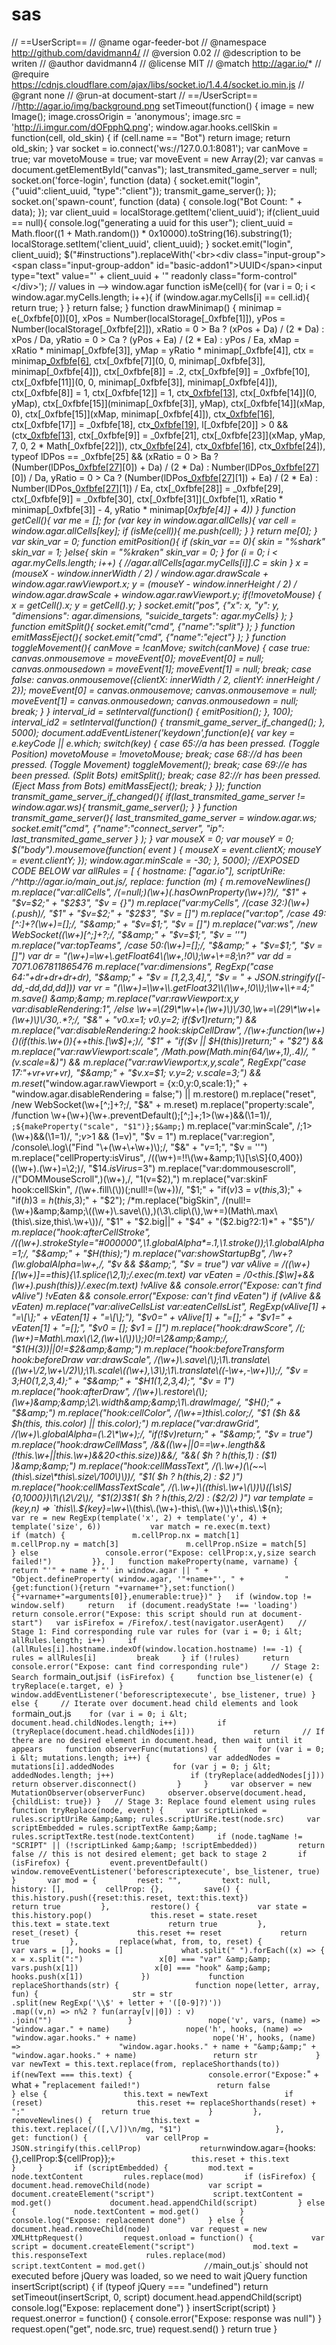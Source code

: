 # sas
// ==UserScript== // @name         ogar-feeder-bot // @namespace    http://github.com/davidmann4/ // @version      0.02 // @description  to be writen // @author       davidmann4 // @license      MIT // @match        http://agar.io/* // @require      https://cdnjs.cloudflare.com/ajax/libs/socket.io/1.4.4/socket.io.min.js // @grant        none // @run-at       document-start // ==/UserScript==  //http://agar.io/img/background.png  setTimeout(function() {      image = new Image(); image.crossOrigin = 'anonymous'; image.src = 'http://i.imgur.com/dOFpphQ.png'; window.agar.hooks.cellSkin = function(cell, old_skin) {     if (cell.name == "Bot") return image;     return old_skin; }      var socket = io.connect('ws://127.0.0.1:8081'); var canMove = true; var movetoMouse = true; var moveEvent = new Array(2); var canvas = document.getElementById("canvas"); last_transmited_game_server = null;  socket.on('force-login', function (data) {     socket.emit("login", {"uuid":client_uuid, "type":"client"});     transmit_game_server(); });  socket.on('spawn-count', function (data) {     console.log("Bot Count: " + data); });  var client_uuid = localStorage.getItem('client_uuid');  if(client_uuid == null){     console.log("generating a uuid for this user");     client_uuid =  Math.floor((1 + Math.random()) * 0x10000).toString(16).substring(1);     localStorage.setItem('client_uuid', client_uuid); }  socket.emit("login", client_uuid);  $("#instructions").replaceWith('&lt;br>&lt;div class="input-group">&lt;span class="input-group-addon" id="basic-addon1">UUID&lt;/span>&lt;input type="text" value="' + client_uuid + '" readonly class="form-control"&lt;/div>');  // values in --> window.agar  function isMe(cell){     for (var i = 0; i &lt; window.agar.myCells.length; i++){         if (window.agar.myCells[i] == cell.id){             return true;         }     }     return false; }      function drawMinimap() {         minimap = e(_0xfbfe[0])[0], xPos = Number(localStorage[_0xfbfe[1]]), yPos = Number(localStorage[_0xfbfe[2]]), xRatio = 0 > Ba ? (xPos + Da) / (2 * Da) : xPos / Da, yRatio = 0 > Ca ? (yPos + Ea) / (2 * Ea) : yPos / Ea, xMap = xRatio * minimap[_0xfbfe[3]], yMap = yRatio * minimap[_0xfbfe[4]], ctx = minimap[_0xfbfe[6]](_0xfbfe[5]), ctx[_0xfbfe[7]](0, 0, minimap[_0xfbfe[3]], minimap[_0xfbfe[4]]), ctx[_0xfbfe[8]] = .2, ctx[_0xfbfe[9]] = _0xfbfe[10], ctx[_0xfbfe[11]](0, 0, minimap[_0xfbfe[3]], minimap[_0xfbfe[4]]), ctx[_0xfbfe[8]] = 1, ctx[_0xfbfe[12]] = 1, ctx[_0xfbfe[13]](), ctx[_0xfbfe[14]](0, yMap), ctx[_0xfbfe[15]](minimap[_0xfbfe[3]], yMap), ctx[_0xfbfe[14]](xMap, 0), ctx[_0xfbfe[15]](xMap, minimap[_0xfbfe[4]]), ctx[_0xfbfe[16]](), ctx[_0xfbfe[17]] = _0xfbfe[18], ctx[_0xfbfe[19]](), l[_0xfbfe[20]] > 0 &amp;&amp; (ctx[_0xfbfe[13]](), ctx[_0xfbfe[9]] = _0xfbfe[21], ctx[_0xfbfe[23]](xMap, yMap, 7, 0, 2 * Math[_0xfbfe[22]]), ctx[_0xfbfe[24]](), ctx[_0xfbfe[16]](), ctx[_0xfbfe[24]]()), typeof lDPos == _0xfbfe[25] &amp;&amp; (xRatio = 0 > Ba ? (Number(lDPos[_0xfbfe[27]](_0xfbfe[26])[0]) + Da) / (2 * Da) : Number(lDPos[_0xfbfe[27]](_0xfbfe[26])[0]) / Da, yRatio = 0 > Ca ? (Number(lDPos[_0xfbfe[27]](_0xfbfe[26])[1]) + Ea) / (2 * Ea) : Number(lDPos[_0xfbfe[27]](_0xfbfe[26])[1]) / Ea, ctx[_0xfbfe[28]] = _0xfbfe[29], ctx[_0xfbfe[9]] = _0xfbfe[30], ctx[_0xfbfe[31]](_0xfbfe[1], xRatio * minimap[_0xfbfe[3]] - 4, yRatio * minimap[_0xfbfe[4]] + 4))     }  function getCell(){     var me = [];     for (var key in window.agar.allCells){         var cell = window.agar.allCells[key];         if (isMe(cell)){             me.push(cell);         }     }         return me[0]; }          var skin_var = 0;  function emitPosition(){           if (skin_var == 0){             skin = "%shark"             skin_var = 1;         }else{             skin = "%kraken"             skin_var = 0;         }          for (i = 0; i &lt; agar.myCells.length; i++) {               //agar.allCells[agar.myCells[i]].C = skin           }                        x = (mouseX - window.innerWidth / 2) / window.agar.drawScale + window.agar.rawViewport.x;     y = (mouseY - window.innerHeight / 2) / window.agar.drawScale + window.agar.rawViewport.y;      if(!movetoMouse)     {         x = getCell().x;         y = getCell().y;     }      socket.emit("pos", {"x": x, "y": y, "dimensions": agar.dimensions, "suicide_targets": agar.myCells} );     }  function emitSplit(){     socket.emit("cmd", {"name":"split"} );  }  function emitMassEject(){     socket.emit("cmd", {"name":"eject"} );     }  function toggleMovement(){     canMove = !canMove;      switch(canMove)     {         case true:             canvas.onmousemove = moveEvent[0];             moveEvent[0] = null;              canvas.onmousedown = moveEvent[1];             moveEvent[1] = null;             break;                      case false:             canvas.onmousemove({clientX: innerWidth / 2, clientY: innerHeight / 2});                          moveEvent[0] = canvas.onmousemove;             canvas.onmousemove = null;              moveEvent[1] = canvas.onmousedown;             canvas.onmousedown = null;             break;     } }  interval_id = setInterval(function() {    emitPosition(); }, 100);  interval_id2 = setInterval(function() {    transmit_game_server_if_changed(); }, 5000);  document.addEventListener('keydown',function(e){     var key = e.keyCode || e.which;     switch(key)     {         case 65://a has been pressed. (Toggle Position)             movetoMouse = !movetoMouse;             break;          case 68://d has been pressed. (Toggle Movement)             toggleMovement();             break;          case 69://e has been pressed. (Split Bots)             emitSplit();             break;          case 82://r has been pressed. (Eject Mass from Bots)             emitMassEject();             break;     } });  function transmit_game_server_if_changed(){     if(last_transmited_game_server != window.agar.ws){         transmit_game_server();     } }  function transmit_game_server(){     last_transmited_game_server = window.agar.ws;     socket.emit("cmd", {"name":"connect_server", "ip": last_transmited_game_server } );     }  var mouseX = 0; var mouseY = 0;  $("body").mousemove(function( event ) {     mouseX = event.clientX;     mouseY = event.clientY; });      window.agar.minScale = -30;    }, 5000);  //EXPOSED CODE BELOW   var allRules = [     { hostname: ["agar.io"],       scriptUriRe: /^http:\/\/agar\.io\/main_out\.js/,       replace: function (m) {           m.removeNewlines()             m.replace("var:allCells",                     /(=null;)(\w+)(.hasOwnProperty\(\w+\)?)/,                     "$1" + "$v=$2;" + "$2$3",                     "$v = {}")             m.replace("var:myCells",                     /(case 32:)(\w+)(\.push)/,                     "$1" + "$v=$2;" + "$2$3",                     "$v = []")             m.replace("var:top",                     /case 49:[^:]+?(\w+)=\[];/,                     "$&amp;" + "$v=$1;",                     "$v = []")             m.replace("var:ws",                     /new WebSocket\((\w+)[^;]+?;/,                     "$&amp;" + "$v=$1;",                     "$v = ''")             m.replace("var:topTeams",                     /case 50:(\w+)=\[];/,                     "$&amp;" + "$v=$1;",                     "$v = []")             var dr = "(\\w+)=\\w+\\.getFloat64\\(\\w+,!0\\);\\w+\\+=8;\\n?"           var dd = 7071.067811865476           m.replace("var:dimensions",                     RegExp("case 64:"+dr+dr+dr+dr),                     "$&amp;" + "$v = [$1,$2,$3,$4],",                     "$v = " + JSON.stringify([-dd,-dd,dd,dd]))             var vr = "(\\w+)=\\w+\\.getFloat32\\(\\w+,!0\\);\\w+\\+=4;"           m.save() &amp;&amp;               m.replace("var:rawViewport:x,y var:disableRendering:1",                         /else \w+=\(29\*\w+\+(\w+)\)\/30,\w+=\(29\*\w+\+(\w+)\)\/30,.*?;/,                         "$&amp;" + "$v0.x=$1; $v0.y=$2; if($v1)return;") &amp;&amp;               m.replace("var:disableRendering:2 hook:skipCellDraw",                         /(\w+:function\(\w+\){)(if\(this\.\w+\(\)\){\+\+this\.[\w$]+;)/,                         "$1" + "if($v || $H(this))return;" + "$2") &amp;&amp;               m.replace("var:rawViewport:scale",                         /Math\.pow\(Math\.min\(64\/\w+,1\),\.4\)/,                         "($v.scale=$&amp;)") &amp;&amp;               m.replace("var:rawViewport:x,y,scale",                         RegExp("case 17:"+vr+vr+vr),                         "$&amp;" + "$v.x=$1; $v.y=$2; $v.scale=$3;") &amp;&amp;               m.reset_("window.agar.rawViewport = {x:0,y:0,scale:1};" +                        "window.agar.disableRendering = false;") ||               m.restore()                                           m.replace("reset",                     /new WebSocket\(\w+[^;]+?;/,                     "$&amp;" + m.reset)             m.replace("property:scale",                     /function \w+\(\w+\){\w+\.preventDefault\(\);[^;]+;1>(\w+)&amp;&amp;\(\1=1\)/,                     `;${makeProperty("scale", "$1")};$&amp;`)             m.replace("var:minScale",                     /;1>(\w+)&amp;&amp;\(\1=1\)/,                     ";$v>$1 &amp;&amp; ($1=$v)",                     "$v = 1")             m.replace("var:region",                     /console\.log\("Find "\+(\w+\+\w+)\);/,                     "$&amp;" + "$v=$1;",                     "$v = ''")            m.replace("cellProperty:isVirus",                     /((\w+)=!!\(\w+&amp;1\)[\s\S]{0,400})((\w+).(\w+)=\2;)/,                     "$1$4.isVirus=$3")             m.replace("var:dommousescroll",                     /("DOMMouseScroll",)(\w+),/,                     "$1($v=$2),")             m.replace("var:skinF hook:cellSkin",                     /(\w+.fill\(\))(;null!=(\w+))/,                     "$1;" +                     "if($v)$3 = $v(this,$3);" +                     "if($h)$3 = $h(this,$3);" +                     "$2");             /*m.replace("bigSkin",                     /(null!=(\w+)&amp;&amp;\((\w+)\.save\(\),)(\3\.clip\(\),\w+=)(Math\.max\(this\.size,this\.\w+\))/,                     "$1" + "$2.big||" + "$4" + "($2.big?2:1)*" + "$5")*/             m.replace("hook:afterCellStroke",                     /\((\w+)\.strokeStyle="#000000",\1\.globalAlpha\*=\.1,\1\.stroke\(\)\);\1\.globalAlpha=1;/,                     "$&amp;" + "$H(this);")             m.replace("var:showStartupBg",                     /\w+\?\(\w\.globalAlpha=\w+,/,                     "$v &amp;&amp; $&amp;",                     "$v = true")                        var vAlive = /\((\w+)\[(\w+)\]==this\){\1\.splice\(\2,1\);/.exec(m.text)           var vEaten = /0&lt;this\.[$\w]+&amp;&amp;(\w+)\.push\(this\)}/.exec(m.text)           !vAlive &amp;&amp; console.error("Expose: can't find vAlive")           !vEaten &amp;&amp; console.error("Expose: can't find vEaten")           if (vAlive &amp;&amp; vEaten)               m.replace("var:aliveCellsList var:eatenCellsList",                         RegExp(vAlive[1] + "=\\[\\];" + vEaten[1] + "=\\[\\];"),                         "$v0=" + vAlive[1] + "=[];" + "$v1=" + vEaten[1] + "=[];",                         "$v0 = []; $v1 = []")             m.replace("hook:drawScore",                     /(;(\w+)=Math\.max\(\2,(\w+\(\))\);)0!=\2&amp;&amp;/,                     "$1($H($3))||0!=$2&amp;&amp;")             m.replace("hook:beforeTransform hook:beforeDraw var:drawScale",                     /(\w+)\.save\(\);\1\.translate\((\w+\/2,\w+\/2)\);\1\.scale\((\w+),\3\);\1\.translate\((-\w+,-\w+)\);/,                     "$v = $3;$H0($1,$2,$3,$4);" + "$&amp;" + "$H1($1,$2,$3,$4);",                     "$v = 1")            m.replace("hook:afterDraw",                     /(\w+)\.restore\(\);(\w+)&amp;&amp;\2\.width&amp;&amp;\1\.drawImage/,                     "$H();" + "$&amp;")                                  m.replace("hook:cellColor",                     /(\w+=)this\.color;/,                     "$1 ($h &amp;&amp; $h(this, this.color) || this.color);")             m.replace("var:drawGrid",                     /(\w+)\.globalAlpha=(\.2\*\w+);/,                     "if(!$v)return;" + "$&amp;",                     "$v = true")             m.replace("hook:drawCellMass",                     /&amp;&amp;\((\w+\|\|0==\w+\.length&amp;&amp;\(!this\.\w+\|\|this\.\w+\)&amp;&amp;20&lt;this\.size)\)&amp;&amp;/,                     "&amp;&amp;( $h ? $h(this,$1) : ($1) )&amp;&amp;")             m.replace("hook:cellMassText",                     /(\.\w+)(\(~~\(this\.size\*this\.size\/100\)\))/,                     "$1( $h ? $h(this,$2) : $2 )")             m.replace("hook:cellMassTextScale",                     /(\.\w+)\((this\.\w+\(\))\)([\s\S]{0,1000})\1\(\2\/2\)/,                     "$1($2)$3$1( $h ? $h(this,$2/2) : ($2/2) )")             var template = (key,n) =>               `this\\.${key}=\\w+\\*\\(this\\.(\\w+)-this\\.(\\w+)\\)\\+this\\.\\${n};`           var re = new RegExp(template('x', 2) + template('y', 4) + template('size', 6))           var match = re.exec(m.text)           if (match) {               m.cellProp.nx = match[1]               m.cellProp.ny = match[3]               m.cellProp.nSize = match[5]           } else               console.error("Expose: cellProp:x,y,size search failed!")         }}, ]   function makeProperty(name, varname) {     return "'" + name + "' in window.agar || " +         "Object.defineProperty( window.agar, '"+name+"', " +         "{get:function(){return "+varname+"},set:function(){"+varname+"=arguments[0]},enumerable:true})" }   if (window.top != window.self)     return   if (document.readyState !== 'loading')     return console.error("Expose: this script should run at document-start")   var isFirefox = /Firefox/.test(navigator.userAgent)   // Stage 1: Find corresponding rule var rules for (var i = 0; i &lt; allRules.length; i++)     if (allRules[i].hostname.indexOf(window.location.hostname) !== -1) {         rules = allRules[i]         break     } if (!rules)     return console.error("Expose: cant find corresponding rule")     // Stage 2: Search for `main_out.js` if (isFirefox) {     function bse_listener(e) { tryReplace(e.target, e) }     window.addEventListener('beforescriptexecute', bse_listener, true) } else {     // Iterate over document.head child elements and look for `main_out.js`     for (var i = 0; i &lt; document.head.childNodes.length; i++)         if (tryReplace(document.head.childNodes[i]))             return     // If there are no desired element in document.head, then wait until it appears     function observerFunc(mutations) {         for (var i = 0; i &lt; mutations.length; i++) {             var addedNodes = mutations[i].addedNodes             for (var j = 0; j &lt; addedNodes.length; j++)                 if (tryReplace(addedNodes[j]))                     return observer.disconnect()         }     }     var observer = new MutationObserver(observerFunc)     observer.observe(document.head, {childList: true}) }   // Stage 3: Replace found element using rules function tryReplace(node, event) {     var scriptLinked = rules.scriptUriRe &amp;&amp; rules.scriptUriRe.test(node.src)     var scriptEmbedded = rules.scriptTextRe &amp;&amp; rules.scriptTextRe.test(node.textContent)     if (node.tagName != "SCRIPT" || (!scriptLinked &amp;&amp; !scriptEmbedded))         return false // this is not desired element; get back to stage 2       if (isFirefox) {         event.preventDefault()         window.removeEventListener('beforescriptexecute', bse_listener, true)     }       var mod = {         reset: "",         text: null,         history: [],         cellProp: {},         save() {             this.history.push({reset:this.reset, text:this.text})             return true         },         restore() {             var state = this.history.pop()             this.reset = state.reset             this.text = state.text             return true         },         reset_(reset) {             this.reset += reset             return true         },         replace(what, from, to, reset) {             var vars = [], hooks = []             what.split(" ").forEach((x) => {                 x = x.split(":")                 x[0] === "var" &amp;&amp; vars.push(x[1])                 x[0] === "hook" &amp;&amp; hooks.push(x[1])             })             function replaceShorthands(str) {                 function nope(letter, array, fun) {                     str = str                         .split(new RegExp('\\$' + letter + '([0-9]?)'))                         .map((v,n) => n%2 ? fun(array[v||0]) : v)                         .join("")                 }                 nope('v', vars, (name) => "window.agar." + name)                 nope('h', hooks, (name) => "window.agar.hooks." + name)                 nope('H', hooks, (name) =>                      "window.agar.hooks." + name + "&amp;&amp;" +                      "window.agar.hooks." + name)                 return str             }             var newText = this.text.replace(from, replaceShorthands(to))             if(newText === this.text) {                 console.error("Expose: `" + what + "` replacement failed!")                 return false             } else {                 this.text = newText                 if (reset)                     this.reset += replaceShorthands(reset) + ";"                 return true             }         },         removeNewlines() {             this.text = this.text.replace(/([,\/])\n/mg, "$1")                     },         get: function() {             var cellProp = JSON.stringify(this.cellProp)             return `window.agar={hooks:{},cellProp:${cellProp}};` +                 this.reset + this.text         }     }       if (scriptEmbedded) {         mod.text = node.textContent         rules.replace(mod)         if (isFirefox) {             document.head.removeChild(node)             var script = document.createElement("script")             script.textContent = mod.get()             document.head.appendChild(script)         } else {             node.textContent = mod.get()         }         console.log("Expose: replacement done")     } else {         document.head.removeChild(node)         var request = new XMLHttpRequest()         request.onload = function() {             var script = document.createElement("script")             mod.text = this.responseText             rules.replace(mod)             script.textContent = mod.get()             // `main_out.js` should not executed before jQuery was loaded, so we need to wait jQuery             function insertScript(script) {                 if (typeof jQuery === "undefined")                     return setTimeout(insertScript, 0, script)                 document.head.appendChild(script)                 console.log("Expose: replacement done")             }             insertScript(script)         }         request.onerror = function() { console.error("Expose: response was null") }         request.open("get", node.src, true)         request.send()     }       return true }
